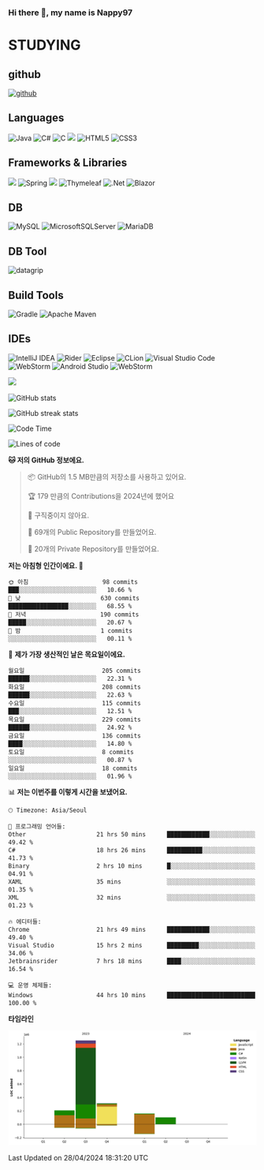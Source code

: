 ### Hi there 👋, my name is Nappy97

# STUDYING
## github
[<img src='https://cdn.jsdelivr.net/npm/simple-icons@3.0.1/icons/github.svg' alt='github' height='40'>](https://github.com/Nappy97)  

## Languages
![Java](https://img.shields.io/badge/java-%23ED8B00.svg?style=for-the-badge&logo=openjdk&logoColor=white) ![C#](https://img.shields.io/badge/c%23-%23239120.svg?style=for-the-badge&logo=c-sharp&logoColor=white) ![C](https://img.shields.io/badge/c-%2300599C.svg?style=for-the-badge&logo=c&logoColor=white) <img src="https://img.shields.io/badge/javascript-F7DF1E?style=for-the-badge&logo=javascript&logoColor=black"> ![HTML5](https://img.shields.io/badge/html5-%23E34F26.svg?style=for-the-badge&logo=html5&logoColor=white) ![CSS3](https://img.shields.io/badge/css3-%231572B6.svg?style=for-the-badge&logo=css3&logoColor=white)

## Frameworks & Libraries
<img src="https://img.shields.io/badge/bootstrap-7952B3?style=for-the-badge&logo=bootstrap&logoColor=white"> ![Spring](https://img.shields.io/badge/spring-%236DB33F.svg?style=for-the-badge&logo=spring&logoColor=white) <img src="https://img.shields.io/badge/jQuery-0769AD?style=for-the-badge&logo=jquery&logoColor=white"> ![Thymeleaf](https://img.shields.io/badge/Thymeleaf-%23005C0F.svg?style=for-the-badge&logo=Thymeleaf&logoColor=white) ![.Net](https://img.shields.io/badge/.NET-5C2D91?style=for-the-badge&logo=.net&logoColor=white) ![Blazor](https://img.shields.io/badge/blazor-%235C2D91.svg?style=for-the-badge&logo=blazor&logoColor=white)

## DB
![MySQL](https://img.shields.io/badge/mysql-%2300f.svg?style=for-the-badge&logo=mysql&logoColor=white) ![MicrosoftSQLServer](https://img.shields.io/badge/Microsoft%20SQL%20Server-CC2927?style=for-the-badge&logo=microsoft%20sql%20server&logoColor=white) ![MariaDB](https://img.shields.io/badge/MariaDB-003545?style=for-the-badge&logo=mariadb&logoColor=white)

## DB Tool
![datagrip](https://img.shields.io/badge/datagrip-9681EB?style=flat&logo=datagrip)

## Build Tools
![Gradle](https://img.shields.io/badge/Gradle-02303A.svg?style=for-the-badge&logo=Gradle&logoColor=white) ![Apache Maven](https://img.shields.io/badge/Apache%20Maven-C71A36?style=for-the-badge&logo=Apache%20Maven&logoColor=white)

## IDEs
![IntelliJ IDEA](https://img.shields.io/badge/IntelliJIDEA-000000.svg?style=for-the-badge&logo=intellij-idea&logoColor=white) ![Rider](https://img.shields.io/badge/Rider-000000.svg?style=for-the-badge&logo=Rider&logoColor=white&color=black&labelColor=crimson) ![Eclipse](https://img.shields.io/badge/Eclipse-FE7A16.svg?style=for-the-badge&logo=Eclipse&logoColor=white) ![CLion](https://img.shields.io/badge/CLion-black?style=for-the-badge&logo=clion&logoColor=white) ![Visual Studio Code](https://img.shields.io/badge/Visual%20Studio%20Code-0078d7.svg?style=for-the-badge&logo=visual-studio-code&logoColor=white) ![WebStorm](https://img.shields.io/badge/webstorm-143?style=for-the-badge&logo=webstorm&logoColor=white&color=black) ![Android Studio](https://img.shields.io/badge/Android%20Studio-3DDC84.svg?style=for-the-badge&logo=android-studio&logoColor=white) ![WebStorm](https://img.shields.io/badge/webstorm-143?style=for-the-badge&logo=webstorm&logoColor=white&color=black)

<div>
  <img  src="https://github-readme-stats.vercel.app/api/top-langs/?username=Nappy97&langs_count=8&exclude_repo=Example-deep-learning-from-scratch&layout=compact&line_height=24&hide_border=true&title_color=d88e82&card_width=280">
<div>
  
![GitHub stats](https://github-readme-stats.vercel.app/api?username=Nappy97&show_icons=true)  

![GitHub streak stats](https://github-readme-streak-stats.herokuapp.com/?user=Nappy97)  

<!--START_SECTION:waka-->
![Code Time](http://img.shields.io/badge/Code%20Time-1%2C908%20hrs%2021%20mins-blue)

![Lines of code](https://img.shields.io/badge/%EC%A0%80%EB%8A%94%20%EC%97%AC%ED%83%9C%EA%B9%8C%EC%A7%80%20-2.0%20million%20%EC%A4%84%EC%9D%98%20%EC%BD%94%EB%93%9C%EB%A5%BC%20%EC%9E%91%EC%84%B1%ED%96%88%EC%96%B4%EC%9A%94.-blue)

**🐱 저의 GitHub 정보에요.** 

> 📦 GitHub의 1.5 MB만큼의 저장소를 사용하고 있어요. 
 > 
> 🏆 179 만큼의 Contributions을 2024년에 했어요
 > 
> 🚫 구직중이지 않아요.
 > 
> 📜 69개의 Public Repository를 만들었어요. 
 > 
> 🔑 20개의 Private Repository를 만들었어요. 
 > 
**저는 아침형 인간이에요. 🐤** 

```text
🌞 아침                     98 commits          ███░░░░░░░░░░░░░░░░░░░░░░   10.66 % 
🌆 낮　                     630 commits         █████████████████░░░░░░░░   68.55 % 
🌃 저녁                     190 commits         █████░░░░░░░░░░░░░░░░░░░░   20.67 % 
🌙 밤　                     1 commits           ░░░░░░░░░░░░░░░░░░░░░░░░░   00.11 % 
```
📅 **제가 가장 생산적인 날은 목요일이에요.** 

```text
월요일                      205 commits         ██████░░░░░░░░░░░░░░░░░░░   22.31 % 
화요일                      208 commits         ██████░░░░░░░░░░░░░░░░░░░   22.63 % 
수요일                      115 commits         ███░░░░░░░░░░░░░░░░░░░░░░   12.51 % 
목요일                      229 commits         ██████░░░░░░░░░░░░░░░░░░░   24.92 % 
금요일                      136 commits         ████░░░░░░░░░░░░░░░░░░░░░   14.80 % 
토요일                      8 commits           ░░░░░░░░░░░░░░░░░░░░░░░░░   00.87 % 
일요일                      18 commits          ░░░░░░░░░░░░░░░░░░░░░░░░░   01.96 % 
```


📊 **저는 이번주를 이렇게 시간을 보냈어요.** 

```text
🕑︎ Timezone: Asia/Seoul

💬 프로그래밍 언어들: 
Other                    21 hrs 50 mins      ████████████░░░░░░░░░░░░░   49.42 % 
C#                       18 hrs 26 mins      ██████████░░░░░░░░░░░░░░░   41.73 % 
Binary                   2 hrs 10 mins       █░░░░░░░░░░░░░░░░░░░░░░░░   04.91 % 
XAML                     35 mins             ░░░░░░░░░░░░░░░░░░░░░░░░░   01.35 % 
XML                      32 mins             ░░░░░░░░░░░░░░░░░░░░░░░░░   01.23 % 

🔥 에디터들: 
Chrome                   21 hrs 49 mins      ████████████░░░░░░░░░░░░░   49.40 % 
Visual Studio            15 hrs 2 mins       █████████░░░░░░░░░░░░░░░░   34.06 % 
Jetbrainsrider           7 hrs 18 mins       ████░░░░░░░░░░░░░░░░░░░░░   16.54 % 

💻 운영 체제들: 
Windows                  44 hrs 10 mins      █████████████████████████   100.00 % 
```

**타임라인**

![Lines of Code chart](https://raw.githubusercontent.com/Nappy97/Nappy97/main/assets/bar_graph.png)


 Last Updated on 28/04/2024 18:31:20 UTC
<!--END_SECTION:waka-->
